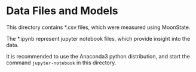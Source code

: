 # Data Files and Models

This directory contains \*.csv files, which were measured using MoonState.

The \*.ipynb represent jupyter notebook files, which provide insight into the data.

It is recommended to use the Anaconda3 python distribution, and start the
command ```jupyter-notebook``` in this directory.
